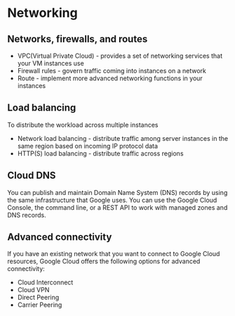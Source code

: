 # Networking

## Networks, firewalls, and routes

+ VPC(Virtual Private Cloud)  -  provides a set of networking services that your VM instances use
+ Firewall rules - govern traffic coming into instances on a network
+ Route - implement more advanced networking functions in your instances


## Load balancing

To distribute the workload across multiple instances

+ Network load balancing - distribute traffic among server instances in the same region based on incoming IP protocol data
+ HTTP(S) load balancing - distribute traffic across regions 


## Cloud DNS
You can publish and maintain Domain Name System (DNS) records by using the same infrastructure that Google uses. You can use the Google Cloud Console, the command line, or a REST API to work with managed zones and DNS records.

## Advanced connectivity
If you have an existing network that you want to connect to Google Cloud resources, Google Cloud offers the following options for advanced connectivity:
+ Cloud Interconnect 
+ Cloud VPN 
+ Direct Peering 
+ Carrier Peering 
